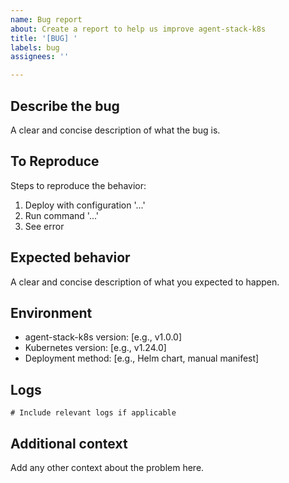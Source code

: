 ```yaml
---
name: Bug report
about: Create a report to help us improve agent-stack-k8s
title: '[BUG] '
labels: bug
assignees: ''

---
```


## Describe the bug
A clear and concise description of what the bug is.

## To Reproduce
Steps to reproduce the behavior:
1. Deploy with configuration '...'
2. Run command '...'
3. See error

## Expected behavior
A clear and concise description of what you expected to happen.

## Environment
- agent-stack-k8s version: [e.g., v1.0.0]
- Kubernetes version: [e.g., v1.24.0]
- Deployment method: [e.g., Helm chart, manual manifest]

## Logs
```
# Include relevant logs if applicable
```

## Additional context
Add any other context about the problem here.